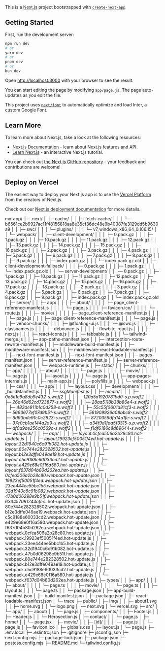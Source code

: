 This is a [Next.js](https://nextjs.org/) project bootstrapped with [`create-next-app`](https://github.com/vercel/next.js/tree/canary/packages/create-next-app).

## Getting Started

First, run the development server:

```bash
npm run dev
# or
yarn dev
# or
pnpm dev
# or
bun dev
```

Open [http://localhost:3000](http://localhost:3000) with your browser to see the result.

You can start editing the page by modifying `app/page.js`. The page auto-updates as you edit the file.

This project uses [`next/font`](https://nextjs.org/docs/basic-features/font-optimization) to automatically optimize and load Inter, a custom Google Font.

## Learn More

To learn more about Next.js, take a look at the following resources:

- [Next.js Documentation](https://nextjs.org/docs) - learn about Next.js features and API.
- [Learn Next.js](https://nextjs.org/learn) - an interactive Next.js tutorial.

You can check out [the Next.js GitHub repository](https://github.com/vercel/next.js/) - your feedback and contributions are welcome!

## Deploy on Vercel

The easiest way to deploy your Next.js app is to use the [Vercel Platform](https://vercel.com/new?utm_medium=default-template&filter=next.js&utm_source=create-next-app&utm_campaign=create-next-app-readme) from the creators of Next.js.

Check out our [Next.js deployment documentation](https://nextjs.org/docs/deployment) for more details.



my-app/
├─ .next/
│  ├─ cache/
│  │  ├─ fetch-cache/
│  │  │  └─ b6561ce2b9927ac11f48156818aa8e35cf36dc48e9b40387fe3129dd5b9630a9
│  │  ├─ swc/
│  │  │  └─ plugins/
│  │  │     └─ v7_windows_x86_64_0.106.15/
│  │  └─ webpack/
│  │     ├─ client-development/
│  │     │  ├─ 0.pack.gz
│  │     │  ├─ 1.pack.gz
│  │     │  ├─ 10.pack.gz
│  │     │  ├─ 11.pack.gz
│  │     │  ├─ 12.pack.gz
│  │     │  ├─ 13.pack.gz
│  │     │  ├─ 14.pack.gz
│  │     │  ├─ 15.pack.gz
│  │     │  ├─ 16.pack.gz
│  │     │  ├─ 2.pack.gz
│  │     │  ├─ 3.pack.gz
│  │     │  ├─ 4.pack.gz
│  │     │  ├─ 5.pack.gz
│  │     │  ├─ 6.pack.gz
│  │     │  ├─ 7.pack.gz
│  │     │  ├─ 8.pack.gz
│  │     │  ├─ 9.pack.gz
│  │     │  ├─ index.pack.gz
│  │     │  └─ index.pack.gz.old
│  │     ├─ client-development-fallback/
│  │     │  ├─ 0.pack.gz
│  │     │  ├─ 1.pack.gz
│  │     │  └─ index.pack.gz.old
│  │     └─ server-development/
│  │        ├─ 0.pack.gz
│  │        ├─ 1.pack.gz
│  │        ├─ 10.pack.gz
│  │        ├─ 11.pack.gz
│  │        ├─ 12.pack.gz
│  │        ├─ 13.pack.gz
│  │        ├─ 14.pack.gz
│  │        ├─ 15.pack.gz
│  │        ├─ 16.pack.gz
│  │        ├─ 17.pack.gz
│  │        ├─ 18.pack.gz
│  │        ├─ 2.pack.gz
│  │        ├─ 3.pack.gz
│  │        ├─ 4.pack.gz
│  │        ├─ 5.pack.gz
│  │        ├─ 6.pack.gz
│  │        ├─ 7.pack.gz
│  │        ├─ 8.pack.gz
│  │        ├─ 9.pack.gz
│  │        ├─ index.pack.gz
│  │        └─ index.pack.gz.old
│  ├─ server/
│  │  ├─ app/
│  │  │  ├─ about/
│  │  │  │  ├─ page_client-reference-manifest.js
│  │  │  │  └─ page.js
│  │  │  ├─ favicon.ico/
│  │  │  │  └─ route.js
│  │  │  ├─ movie/
│  │  │  │  ├─ page_client-reference-manifest.js
│  │  │  │  └─ page.js
│  │  │  ├─ page_client-reference-manifest.js
│  │  │  └─ page.js
│  │  ├─ vendor-chunks/
│  │  │  ├─ @floating-ui.js
│  │  │  ├─ @swc.js
│  │  │  ├─ classnames.js
│  │  │  ├─ debounce.js
│  │  │  ├─ flowbite-react.js
│  │  │  ├─ next.js
│  │  │  ├─ react-icons.js
│  │  │  ├─ tabbable.js
│  │  │  └─ tailwind-merge.js
│  │  ├─ app-paths-manifest.json
│  │  ├─ interception-route-rewrite-manifest.js
│  │  ├─ middleware-build-manifest.js
│  │  ├─ middleware-manifest.json
│  │  ├─ middleware-react-loadable-manifest.js
│  │  ├─ next-font-manifest.js
│  │  ├─ next-font-manifest.json
│  │  ├─ pages-manifest.json
│  │  ├─ server-reference-manifest.js
│  │  ├─ server-reference-manifest.json
│  │  └─ webpack-runtime.js
│  ├─ static/
│  │  ├─ chunks/
│  │  │  ├─ app/
│  │  │  │  ├─ about/
│  │  │  │  │  └─ page.js
│  │  │  │  ├─ movie/
│  │  │  │  │  └─ page.js
│  │  │  │  ├─ layout.js
│  │  │  │  └─ page.js
│  │  │  ├─ app-pages-internals.js
│  │  │  ├─ main-app.js
│  │  │  ├─ polyfills.js
│  │  │  └─ webpack.js
│  │  ├─ css/
│  │  │  └─ app/
│  │  │     └─ layout.css
│  │  ├─ development/
│  │  │  ├─ _buildManifest.js
│  │  │  └─ _ssgManifest.js
│  │  ├─ media/
│  │  │  ├─ 0e5e1c6a8db9e432-s.woff2
│  │  │  ├─ 120a5a1920781bd0-s.p.woff2
│  │  │  ├─ 26a46d62cd723877-s.woff2
│  │  │  ├─ 28aa5118b38b86e4-s.woff2
│  │  │  ├─ 483de911b1a0d258-s.woff2
│  │  │  ├─ 55c55f0601d81cf3-s.woff2
│  │  │  ├─ 5693677ef07d9b51-s.woff2
│  │  │  ├─ 581909926a08bbc8-s.woff2
│  │  │  ├─ 6d93bde91c0c2823-s.woff2
│  │  │  ├─ 8720059dfa14a1fe-s.woff2
│  │  │  ├─ 97e0cb1ae144a2a9-s.woff2
│  │  │  ├─ a34f9d1faa5f3315-s.p.woff2
│  │  │  ├─ df0a9ae256c0569c-s.woff2
│  │  │  └─ f1df6186c8d69644-s.woff2
│  │  └─ webpack/
│  │     ├─ app/
│  │     │  ├─ layout.0cfea506a2b28c80.hot-update.js
│  │     │  ├─ layout.19923ef50051f4ed.hot-update.js
│  │     │  ├─ layout.32d1940c6c91b082.hot-update.js
│  │     │  ├─ layout.80e744e282328502.hot-update.js
│  │     │  ├─ layout.b12e3dffe049ae19.hot-update.js
│  │     │  ├─ layout.c5c9188e60033cd2.hot-update.js
│  │     │  ├─ layout.e429e68e0f16a580.hot-update.js
│  │     │  └─ layout.f637d04b80d262ea.hot-update.js
│  │     ├─ 0cfea506a2b28c80.webpack.hot-update.json
│  │     ├─ 19923ef50051f4ed.webpack.hot-update.json
│  │     ├─ 23ee444ee5bbc1b5.webpack.hot-update.json
│  │     ├─ 32d1940c6c91b082.webpack.hot-update.json
│  │     ├─ 47b0d06298e9b51f.webpack.hot-update.json
│  │     ├─ 633457081244afec._.hot-update.json
│  │     ├─ 80e744e282328502.webpack.hot-update.json
│  │     ├─ b12e3dffe049ae19.webpack.hot-update.json
│  │     ├─ c5c9188e60033cd2.webpack.hot-update.json
│  │     ├─ e429e68e0f16a580.webpack.hot-update.json
│  │     ├─ f637d04b80d262ea.webpack.hot-update.json
│  │     ├─ webpack.0cfea506a2b28c80.hot-update.js
│  │     ├─ webpack.19923ef50051f4ed.hot-update.js
│  │     ├─ webpack.23ee444ee5bbc1b5.hot-update.js
│  │     ├─ webpack.32d1940c6c91b082.hot-update.js
│  │     ├─ webpack.47b0d06298e9b51f.hot-update.js
│  │     ├─ webpack.80e744e282328502.hot-update.js
│  │     ├─ webpack.b12e3dffe049ae19.hot-update.js
│  │     ├─ webpack.c5c9188e60033cd2.hot-update.js
│  │     ├─ webpack.e429e68e0f16a580.hot-update.js
│  │     └─ webpack.f637d04b80d262ea.hot-update.js
│  ├─ types/
│  │  ├─ app/
│  │  │  ├─ about/
│  │  │  │  └─ page.ts
│  │  │  ├─ movie/
│  │  │  │  └─ page.ts
│  │  │  ├─ layout.ts
│  │  │  └─ page.ts
│  │  └─ package.json
│  ├─ app-build-manifest.json
│  ├─ build-manifest.json
│  ├─ package.json
│  ├─ react-loadable-manifest.json
│  └─ trace
├─ public/
│  ├─ img/
│  │  ├─ about1.svg
│  │  ├─ home.svg
│  │  └─ logo.png
│  ├─ next.svg
│  └─ vercel.svg
├─ src/
│  └─ app/
│     ├─ about/
│     │  └─ page.js
│     ├─ components/
│     │  ├─ Footer.js
│     │  ├─ Header.js
│     │  └─ Herosection.js
│     ├─ contact/
│     │  └─ page.js
│     ├─ home/
│     │  └─ page.jsx
│     ├─ movie/
│     │  ├─ [id]/
│     │  │  └─ page.js
│     │  └─ page.js
│     ├─ favicon.ico
│     ├─ globals.css
│     ├─ layout.js
│     └─ page.js
├─ .env.local
├─ .eslintrc.json
├─ .gitignore
├─ jsconfig.json
├─ next.config.mjs
├─ package-lock.json
├─ package.json
├─ postcss.config.mjs
├─ README.md
└─ tailwind.config.js
